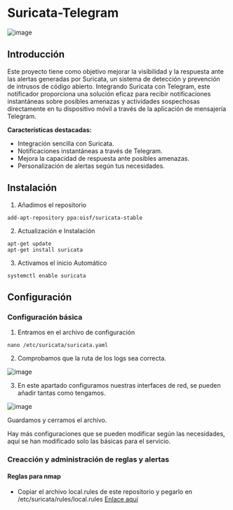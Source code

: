 # Suricata-Telegram

![image](https://github.com/Scosrom/Suricata-Telegram/assets/114906778/69f3fdbf-19c8-4932-996a-a2b25d7baf4c)


## Introducción

Este proyecto tiene como objetivo mejorar la visibilidad y la respuesta ante las alertas generadas por Suricata, un sistema de detección y prevención de intrusos de código abierto. Integrando Suricata con Telegram, este notificador proporciona una solución eficaz para recibir notificaciones instantáneas sobre posibles amenazas y actividades sospechosas directamente en tu dispositivo móvil a través de la aplicación de mensajería Telegram.

**Características destacadas:**

- Integración sencilla con Suricata.
- Notificaciones instantáneas a través de Telegram.
- Mejora la capacidad de respuesta ante posibles amenazas.
- Personalización de alertas según tus necesidades.

## Instalación

1. Añadimos el repositorio

```
add-apt-repository ppa:oisf/suricata-stable
```

2. Actualización e Instalación

```
apt-get update
apt-get install suricata
```

3. Activamos el inicio Automático

```
systemctl enable suricata
```

## Configuración

### Configuración básica

1. Entramos en el archivo de configuración

```
nano /etc/suricata/suricata.yaml
```

2. Comprobamos que la ruta de los logs sea correcta.
   
![image](https://github.com/Scosrom/Suricata-Telegram/assets/114906778/ecf8708c-6aab-4308-97d5-bb56be9953b3)

3. En este apartado configuramos nuestras interfaces de red, se pueden añadir tantas como tengamos.

![image](https://github.com/Scosrom/Suricata-Telegram/assets/114906778/46ccd33a-9965-449d-8c92-25c82a5c3120)

Guardamos y cerramos el archivo. 

Hay más configuraciones que se pueden modificar según las necesidades, aquí se han modificado solo las básicas para el servicio. 

### Creacción y administración de reglas y alertas

#### Reglas para nmap

- Copiar el archivo local.rules de este repositorio y pegarlo en /etc/suricata/rules/local.rules [Enlace aquí](local.rules)

  
